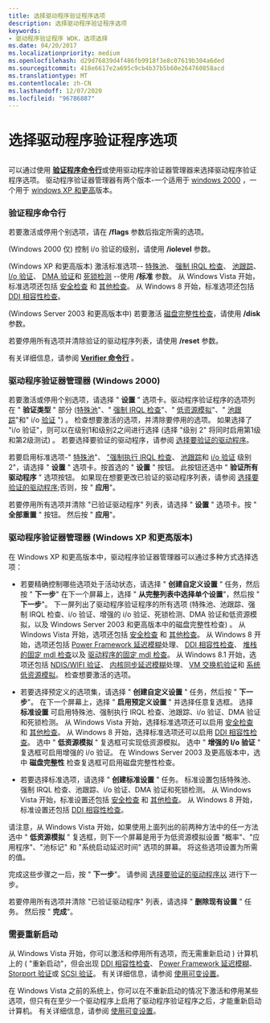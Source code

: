 ```yaml
---
title: 选择驱动程序验证程序选项
description: 选择驱动程序验证程序选项
keywords:
- 驱动程序验证程序 WDK，选项选择
ms.date: 04/20/2017
ms.localizationpriority: medium
ms.openlocfilehash: d29d76839d4f486fb9918f3e8c07619b304a6ded
ms.sourcegitcommit: 418e6617e2a695c9cb4b37b5b60e264760858acd
ms.translationtype: MT
ms.contentlocale: zh-CN
ms.lasthandoff: 12/07/2020
ms.locfileid: "96786887"
---
```

# <a name="selecting-driver-verifier-options"></a>选择驱动程序验证程序选项


## <span id="ddk_selecting_driver_verifier_options_tools"></span><span id="DDK_SELECTING_DRIVER_VERIFIER_OPTIONS_TOOLS"></span>


可以通过使用 [**验证程序命令行**](verifier-command-line.md)或使用驱动程序验证器管理器来选择驱动程序验证程序选项。 驱动程序验证器管理器有两个版本-一个适用于 [windows 2000](driver-verifier-manager--windows-2000-.md) ，一个用于 [windows XP 和更高](driver-verifier-manager--windows-xp-and-later-.md)版本。

### <a name="span-idverifier_command_linespanspan-idverifier_command_linespanverifier-command-line"></a><span id="verifier_command_line"></span><span id="VERIFIER_COMMAND_LINE"></span>验证程序命令行

若要激活或停用个别选项，请在 **/flags** 参数后指定所需的选项。

 (Windows 2000 仅) 控制 i/o 验证的级别，请使用 **/iolevel** 参数。

 (Windows XP 和更高版本) 激活标准选项-- [特殊池](special-pool.md)、 [强制 IRQL 检查](force-irql-checking.md)、 [池跟踪](pool-tracking.md)、 [I/o 验证](i-o-verification.md)、 [DMA 验证](dma-verification.md)和 [死锁检测](deadlock-detection.md) --使用 **/标准** 参数。 从 Windows Vista 开始，标准选项还包括 [安全检查](security-checks.md) 和 [其他检查](miscellaneous-checks.md)。 从 Windows 8 开始，标准选项还包括 [DDI 相容性检查](ddi-compliance-checking.md)。

 (Windows Server 2003 和更高版本中) 若要激活 [磁盘完整性检查](disk-integrity-checking.md)，请使用 **/disk** 参数。

若要停用所有选项并清除验证的驱动程序列表，请使用 **/reset** 参数。

有关详细信息，请参阅 [**Verifier 命令行**](verifier-command-line.md) 。

### <a name="span-iddriver_verifier_manager__windows_2000_spanspan-iddriver_verifier_manager__windows_2000_spandriver-verifier-manager-windows-2000"></a><span id="driver_verifier_manager__windows_2000_"></span><span id="DRIVER_VERIFIER_MANAGER__WINDOWS_2000_"></span>驱动程序验证器管理器 (Windows 2000) 

若要激活或停用个别选项，请选择 " **设置** " 选项卡。驱动程序验证程序的选项列在 " **验证类型** " 部分 ([特殊池](special-pool.md)"、" [强制 IRQL 检查](force-irql-checking.md)"、" [低资源模拟](low-resources-simulation.md)"、" [池跟踪](pool-tracking.md)"和" i/o [验证](i-o-verification.md) ") 。 检查想要激活的选项，并清除要停用的选项。 如果选择了 "i/o 验证"，则可以在级别1和级别2之间进行选择 (选择 "级别 2" 将同时启用第1级和第2级测试) 。 若要选择要验证的驱动程序，请参阅 [选择要验证的驱动程序](selecting-drivers-to-be-verified.md)。

若要启用标准选项-" [特殊池](special-pool.md)"、 ["强制执行 IRQL 检查](force-irql-checking.md)、 [池跟踪](pool-tracking.md)和 [i/o 验证](i-o-verification.md) 级别 2"，请选择 " **设置** " 选项卡。按首选的 " **设置** " 按钮。 此按钮还选中 " **验证所有驱动程序** " 选项按钮。 如果现在想要更改已验证的驱动程序列表，请参阅 [选择要验证的驱动程序](selecting-drivers-to-be-verified.md);否则，按 " **应用**"。

若要停用所有选项并清除 "已验证驱动程序" 列表，请选择 " **设置** " 选项卡。按 " **全部重置** " 按钮。 然后按 " **应用**"。

### <a name="span-iddriver_verifier_manager__windows_xp_and_later_spanspan-iddriver_verifier_manager__windows_xp_and_later_spandriver-verifier-manager-windows-xp-and-later"></a><span id="driver_verifier_manager__windows_xp_and_later_"></span><span id="DRIVER_VERIFIER_MANAGER__WINDOWS_XP_AND_LATER_"></span>驱动程序验证器管理器 (Windows XP 和更高版本) 

在 Windows XP 和更高版本中，驱动程序验证器管理器可以通过多种方式选择选项：

-   若要精确控制哪些选项处于活动状态，请选择 " **创建自定义设置** " 任务，然后按 " **下一步**" 在下一个屏幕上，选择 " **从完整列表中选择单个设置**"，然后按 " **下一步**"。 下一屏列出了驱动程序验证程序的所有选项 (特殊池、池跟踪、强制 IRQL 检查、i/o 验证、增强的 i/o 验证、死锁检测、DMA 验证和低资源模拟，以及 Windows Server 2003 和更高版本中的磁盘完整性检查) 。 从 Windows Vista 开始，选项还包括 [安全检查](security-checks.md) 和 [其他检查](miscellaneous-checks.md)。 从 Windows 8 开始，选项还包括 [Power Framework 延迟模糊](concurrency-stress-test.md)处理、 [DDI 相容性检查](ddi-compliance-checking.md)、 [堆栈的固定 mdl 检查](invariant-mdl-checking-for-stack.md)以及 [驱动程序的固定 mdl 检查](invariant-mdl-checking-for-driver.md)。 从 Windows 8.1 开始，选项还包括 [NDIS/WIFI 验证](ndis-wifi-verification.md)、 [内核同步延迟模糊](kernel-synchronization-delay-fuzzing.md)处理、 [VM 交换机验证](vm-switch-verification.md)和 [系统低资源模拟](systematic-low-resource-simulation.md)。 检查想要激活的选项。

-   若要选择预定义的选项集，请选择 " **创建自定义设置** " 任务，然后按 " **下一步**"。 在下一个屏幕上，选择 " **启用预定义设置** " 并选择任意复选框。 选择 **标准设置** 可启用特殊池、强制执行 IRQL 检查、池跟踪、i/o 验证、DMA 验证和死锁检测。 从 Windows Vista 开始，选择标准选项还可以启用 [安全检查](security-checks.md) 和 [其他检查](miscellaneous-checks.md)。 从 Windows 8 开始，选择标准选项还可以启用 [DDI 相容性检查](ddi-compliance-checking.md)。 选中 " **低资源模拟** " 复选框可实现低资源模拟。 选中 " **增强的 I/o 验证** " 复选框可启用增强的 i/o 验证。 在 Windows Server 2003 及更高版本中，选中 **磁盘完整性** 检查复选框可启用磁盘完整性检查。

-   若要选择标准选项，请选择 " **创建标准设置** " 任务。 标准设置包括特殊池、强制 IRQL 检查、池跟踪、i/o 验证、DMA 验证和死锁检测。 从 Windows Vista 开始，标准设置还包括 [安全检查](security-checks.md) 和 [其他检查](miscellaneous-checks.md)。 从 Windows 8 开始，标准设置还包括 [DDI 相容性检查](ddi-compliance-checking.md)。

请注意，从 Windows Vista 开始，如果使用上面列出的前两种方法中的任一方法选中 " **低资源模拟** " 复选框，则下一个屏幕是用于为低资源模拟设置 "概率"、"应用程序"、"池标记" 和 "系统启动延迟时间" 选项的屏幕。 将这些选项设置为所需的值。

完成这些步骤之一后，按 " **下一步**"。 请参阅 [选择要验证的驱动程序以](selecting-drivers-to-be-verified.md) 进行下一步。

若要停用所有选项并清除 "已验证驱动程序" 列表，请选择 " **删除现有设置** " 任务。 然后按 " **完成**"。

### <a name="span-idreboot_requiredspanspan-idreboot_requiredspanreboot-required"></a><span id="reboot_required"></span><span id="REBOOT_REQUIRED"></span>需要重新启动

从 Windows Vista 开始，你可以激活和停用所有选项，而无需重新启动 ) 计算机上的 ( "重新启动"，但会出现 [DDI 相容性检查](ddi-compliance-checking.md)、 [Power Framework 延迟模糊](concurrency-stress-test.md)、 [Storport 验证](dv-storport-verification.md)或 [SCSI 验证](scsi-verification.md)。 有关详细信息，请参阅 [使用可变设置](using-volatile-settings.md)。

在 Windows Vista 之前的系统上，你可以在不重新启动的情况下激活和停用某些选项，但只有在至少一个驱动程序上启用了驱动程序验证程序之后，才能重新启动计算机。 有关详细信息，请参阅 [使用可变设置](using-volatile-settings.md)。

 

 





